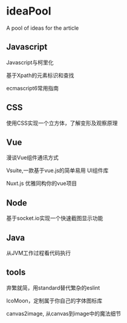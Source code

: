# ideaPool
A pool of ideas for the article

## Javascript
Javascript与柯里化

基于Xpath的元素标识和查找

ecmascript6常用指南

## CSS
使用CSS实现一个立方体，了解变形及观察原理

## Vue
漫谈Vue组件通讯方式

Vsuite,一款基于vue.js的简单易用 UI组件库

Nuxt.js 优雅同构你的vue项目

## Node
基于socket.io实现一个快速截图显示功能

## Java
从JVM工作过程看代码执行

## tools
弃繁就简，用standard替代繁杂的eslint

IcoMoon，定制属于你自己的字体图标库

canvas2image, 从canvas到image中的魔法细节
